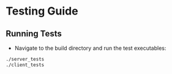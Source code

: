 # Testing Guide

## Running Tests

- Navigate to the build directory and run the test executables:

```bash
./server_tests
./client_tests
```
